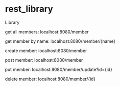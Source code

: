 # rest_library

Library

get all members: localhost:8080/member

get member by name: localhost:8080/member/{name}

create member: localhost:8080/member

post member: localhost:8080/member 

put member: localhost:8080/member/update?id={id}

delete member: localhost:8080/member/{id}
